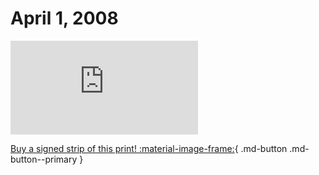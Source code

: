 # April 1, 2008

![](https://www.achewood.com/comic.php?date=04012008)

[Buy a signed strip of this print! :material-image-frame:](https://achewood-holiday-pop-up.myshopify.com/products/strip#04012008){ .md-button .md-button--primary }
